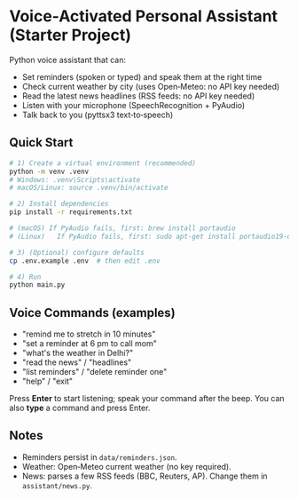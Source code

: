 # Voice-Activated Personal Assistant (Starter Project)

Python voice assistant that can:
- Set reminders (spoken or typed) and speak them at the right time
- Check current weather by city (uses Open‑Meteo: no API key needed)
- Read the latest news headlines (RSS feeds: no API key needed)
- Listen with your microphone (SpeechRecognition + PyAudio)
- Talk back to you (pyttsx3 text‑to‑speech)

## Quick Start

```bash
# 1) Create a virtual environment (recommended)
python -m venv .venv
# Windows: .venv\Scripts\activate
# macOS/Linux: source .venv/bin/activate

# 2) Install dependencies
pip install -r requirements.txt

# (macOS) If PyAudio fails, first: brew install portaudio
# (Linux)   If PyAudio fails, first: sudo apt-get install portaudio19-dev python3-pyaudio

# 3) (Optional) configure defaults
cp .env.example .env  # then edit .env

# 4) Run
python main.py
```

## Voice Commands (examples)

- "remind me to stretch in 10 minutes"
- "set a reminder at 6 pm to call mom"
- "what's the weather in Delhi?"
- "read the news" / "headlines"
- "list reminders" / "delete reminder one"
- "help" / "exit"

Press **Enter** to start listening; speak your command after the beep.
You can also **type** a command and press Enter.

## Notes

- Reminders persist in `data/reminders.json`.
- Weather: Open‑Meteo current weather (no key required).
- News: parses a few RSS feeds (BBC, Reuters, AP). Change them in `assistant/news.py`.
